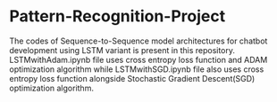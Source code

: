 # Pattern-Recognition-Project

The codes of Sequence-to-Sequence model architectures for chatbot development using LSTM variant is present in this repository. LSTMwithAdam.ipynb file uses cross entropy loss function and ADAM optimization algorithm while LSTMwithSGD.ipynb file also uses cross entropy loss function alongside Stochastic Gradient Descent(SGD) optimization algorithm.
